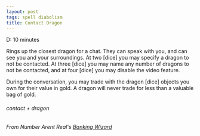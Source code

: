 ```yaml
---
layout: post
tags: spell diabolism
title: Contact Dragon
---
```

D: 10 minutes

Rings up the closest dragon for a chat. They can speak with you, and can see you and your surroundings. At two [dice] you may specify a dragon to not be contacted. At three [dice] you may name any number of dragons to not be contacted, and at four [dice] you may disable the video feature.

During the conversation, you may trade with the dragon [dice] objects you own for their value in gold. A dragon will never trade for less than a valuable bag of gold.

###### contact + dragon
###### From Number Arent Real's [Banking Wizard](https://as-they-must.blogspot.com/2021/10/containing-multitudes-glog-wizard.html)
